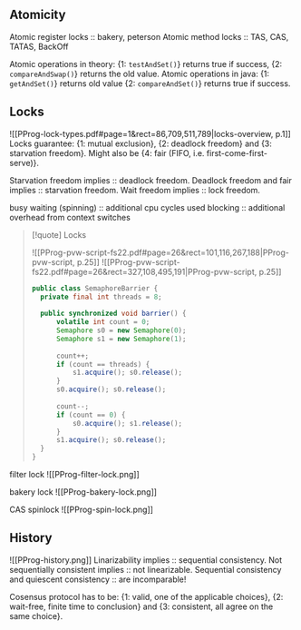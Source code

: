 
## Atomicity
Atomic register locks :: bakery, peterson
Atomic method locks :: TAS, CAS, TATAS, BackOff

Atomic operations in theory: {1: `testAndSet()`} returns true if success, {2: `compareAndSwap()`} returns the old value.
Atomic operations in java: {1: `getAndSet()`} returns old value {2: `compareAndSet()`} returns true if success.



## Locks
![[PProg-lock-types.pdf#page=1&rect=86,709,511,789|locks-overview, p.1]]
Locks guarantee: {1: mutual exclusion}, {2: deadlock freedom} and {3: starvation freedom}. Might also be {4: fair (FIFO, i.e. first-come-first-serve)}.

Starvation freedom implies :: deadlock freedom.
Deadlock freedom and fair implies :: starvation freedom.
Wait freedom implies :: lock freedom.

busy waiting (spinning) :: additional cpu cycles used
blocking :: additional overhead from context switches

>[!quote] Locks
>
> ![[PProg-pvw-script-fs22.pdf#page=26&rect=101,116,267,188|PProg-pvw-script, p.25]]
> ![[PProg-pvw-script-fs22.pdf#page=26&rect=327,108,495,191|PProg-pvw-script, p.25]]
> ```java
> public class SemaphoreBarrier {
> 	private final int threads = 8;
> 	
> 	public synchronized void barrier() {
> 		volatile int count = 0;
> 		Semaphore s0 = new Semaphore(0);
> 		Semaphore s1 = new Semaphore(1);
> 		
> 		count++;
> 		if (count == threads) {
> 			s1.acquire(); s0.release();
> 		}
> 		s0.acquire(); s0.release();
> 		
> 		count--;
> 		if (count == 0) {
> 			s0.acquire(); s1.release();
> 		}
> 		s1.acquire(); s0.release();
> 	}
> }
> ```
>

<!--
```pseudo
int threads = number of threads
int[] level(threads)
int[] lastEnter(threads)

lock(me) {
	for (i = 1, threads) {
		level[me] = 1;
		lastEnter[i] = me;
		bool meLast = lastEnter[i] == me;
		bool othersFirst = exists(k!=me), level[k] >= i;
		while (lastMe && othersFirst) {}
	}
}

unlock(me) {
	level[me] = 0;
}
```
-->


filter lock
![[PProg-filter-lock.png]]


bakery lock
![[PProg-bakery-lock.png]]


CAS spinlock
![[PProg-spin-lock.png]]


## History
![[PProg-history.png]]
Linarizability implies :: sequential consistency.
Not sequentially consistent implies :: not linearizable.
Sequential consistency and quiescent consistency :: are incomparable!


Cosensus protocol has to be: {1: valid, one of the applicable choices}, {2: wait-free, finite time to conclusion} and {3: consistent, all agree on the same choice}.
